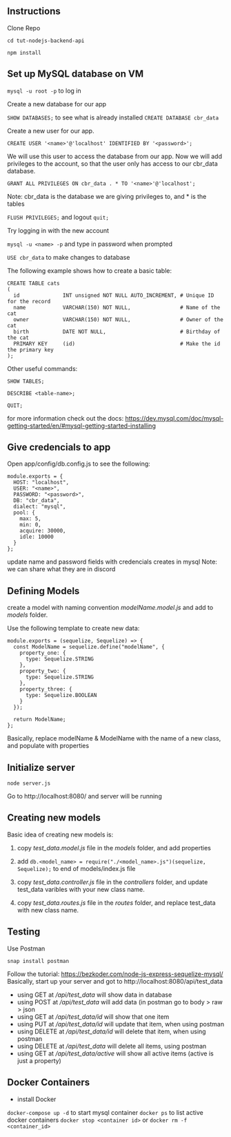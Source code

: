 ## Instructions

Clone Repo

```
cd tut-nodejs-backend-api

npm install

```


## Set up MySQL database on VM

`mysql -u root -p` to log in

Create a new database for our app

`SHOW DATABASES;` to see what is already installed
`CREATE DATABASE cbr_data`


Create a new user for our app.

`CREATE USER '<name>'@'localhost' IDENTIFIED BY '<password>';`


We will use this user to access the database from our app. 
Now we will add privileges to the account, so that the user only has access to
our cbr_data database.

`GRANT ALL PRIVILEGES ON cbr_data . * TO '<name>'@'localhost';`

Note: cbr_data is the database we are giving privileges to, and * is the tables

`FLUSH PRIVILEGES;` and logout `quit;`


Try logging in with the new account

`mysql -u <name> -p` and type in password when prompted

`USE cbr_data` to make changes to database


The following example shows how to create a basic table:

```
CREATE TABLE cats
(
  id              INT unsigned NOT NULL AUTO_INCREMENT, # Unique ID for the record
  name            VARCHAR(150) NOT NULL,                # Name of the cat
  owner           VARCHAR(150) NOT NULL,                # Owner of the cat
  birth           DATE NOT NULL,                        # Birthday of the cat
  PRIMARY KEY     (id)                                  # Make the id the primary key
);
```

Other useful commands:

`SHOW TABLES;`

`DESCRIBE <table-name>;`

`QUIT;` 

for more information check out the docs:
https://dev.mysql.com/doc/mysql-getting-started/en/#mysql-getting-started-installing



## Give credencials to app

Open  app/config/db.config.js to see the following:

```
module.exports = {
  HOST: "localhost",
  USER: "<name>",
  PASSWORD: "<password>",
  DB: "cbr_data",
  dialect: "mysql",
  pool: {
    max: 5,
    min: 0,
    acquire: 30000,
    idle: 10000
  }
};
```

update name and password fields with credencials creates in mysql
Note: we can share what they are in discord



## Defining Models

create a model with naming convention *modelName.model.js* and add to *models* 
folder.

Use the following template to create new data:

```
module.exports = (sequelize, Sequelize) => {
  const ModelName = sequelize.define("modelName", {
    property_one: {
      type: Sequelize.STRING
    },
    property_two: {
      type: Sequelize.STRING
    },
    property_three: {
      type: Sequelize.BOOLEAN
    }
  });

  return ModelName;
};
```

Basically, replace modelName & ModelName with the name of a new class, and populate
with properties



## Initialize server

`node server.js`

Go to http://localhost:8080/ and server will be running



## Creating new models

Basic idea of creating new models is:

1. copy *test_data.model.js* file in the *models* folder, and add properties

2. add `db.<model_name> = require("./<model_name>.js")(sequelize, Sequelize);`
to end of models/index.js file

3. copy *test_data.controller.js* file in the *controllers* folder, and update test_data varibles with your new class name.

4. copy *test_data.routes.js* file in the *routes* folder, and replace test_data with new class name.



## Testing

Use Postman

`snap install postman`


Follow the tutorial: https://bezkoder.com/node-js-express-sequelize-mysql/
Basically, start up your server and got to http://localhost:8080/api/test_data

- using GET at */api/test_data* will show data in database
- using POST at */api/test_data* will add data (in postman go to body > raw > json 
- using GET at */api/test_data/id* will show that one item
- using PUT at */api/test_data/id* will update that item, when using postman
- using DELETE at */api/test_data/id* will delete that item, when using postman
- using DELETE at */api/test_data* will delete all items, using postman
- using GET at */api/test_data/active* will show all active items (active is just a property)


## Docker Containers

- install Docker

`docker-compose up -d` to start mysql container
`docker ps` to list active docker containers
`docker stop <container id>` or `docker rm -f <container_id>` 


